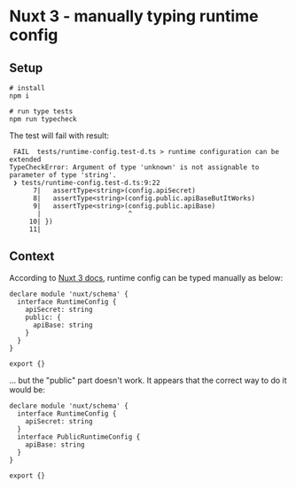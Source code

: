 # Nuxt 3 - manually typing runtime config

## Setup

```
# install
npm i

# run type tests
npm run typecheck
```

The test will fail with result:

```
 FAIL  tests/runtime-config.test-d.ts > runtime configuration can be extended
TypeCheckError: Argument of type 'unknown' is not assignable to parameter of type 'string'.
 ❯ tests/runtime-config.test-d.ts:9:22
      7|   assertType<string>(config.apiSecret)
      8|   assertType<string>(config.public.apiBaseButItWorks)
      9|   assertType<string>(config.public.apiBase)
       |                      ^
     10| })
     11|
```

## Context

According to [Nuxt 3 docs](https://nuxt.com/docs/guide/going-further/runtime-config#manually-typing-runtime-config), runtime config can be typed manually as below:

```
declare module 'nuxt/schema' {
  interface RuntimeConfig {
    apiSecret: string
    public: {
      apiBase: string
    }
  }
}

export {}
```

... but the "public" part doesn't work. It appears that the correct way to do it would be:
```
declare module 'nuxt/schema' {
  interface RuntimeConfig {
    apiSecret: string
  }
  interface PublicRuntimeConfig {
    apiBase: string
  }
}

export {}
```


